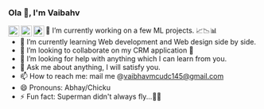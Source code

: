 ### Ola 👋, I'm Vaibahv

<a href="https://twitter.com/__Vaibhavsharma">
  <img align="left" alt="Vaibhav's Twitter" width="22px" src="https://cdn.jsdelivr.net/npm/simple-icons@v3/icons/twitter.svg" />
</a>
<a href="https://www.linkedin.com/in/vaibhavsharmatheonly/">
  <img align="left" alt="Vaibhav's Linkdein" width="22px" src="https://cdn.jsdelivr.net/npm/simple-icons@v3/icons/linkedin.svg" />
</a>
<a href="https://medium.com/@vaibhavmcudc145">
  <img align="left" alt="Vaibhav's Medium" width="22px" src="https://cdn.jsdelivr.net/npm/simple-icons@v3/icons/medium.svg" />
</a>

- 🔭 I’m currently working on a few ML projects. 📈📉📊
- 🌱 I’m currently learning Web development and Web design side by side.
- 👯 I’m looking to collaborate on my CRM application 👀
- 🤔 I’m looking for help with anything which I can learn from you.
- 💬 Ask me about anything, I will satisfy you.
- 📫 How to reach me: mail me @vaibhavmcudc145@gmail.com
- 😄 Pronouns: Abhay/Chicku
- ⚡ Fun fact: Superman didn't always fly...🦸🏻
